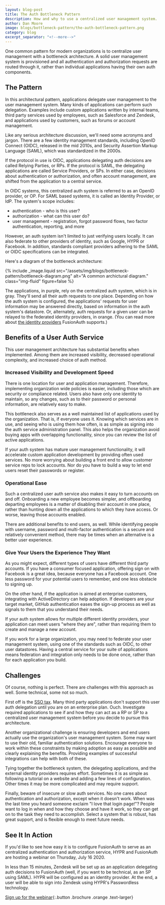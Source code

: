 ```yaml
---
layout: blog-post
title: The Auth Bottleneck Pattern 
description: How and why to use a centralized user management system.
author: Dan Moore
image: blogs/bottleneck-pattern/the-auth-bottleneck-pattern.png
category: blog
excerpt_separator: "<!--more-->"
---
```


One common pattern for modern organizations is to centralize user management with a bottleneck architecture. A solid user management system is provisioned and all authentication and authorization requests are routed through it, rather than individual applications having their own auth components. 

<!--more-->

## The Pattern

In this architectural pattern, applications delegate user management to the user management system. Many kinds of applications can perform such delegation. Examples include custom applications written by internal teams, third party services used by employees, such as Salesforce and Zendesk, and applications used by customers, such as forums or account management. 

Like any serious architecture discussion, we'll need some acronyms and jargon. There are a few identity management standards, including OpenID Connect (OIDC), released in the mid 2010s, and Security Assertion Markup Language (SAML), which was standardized in the 2000s.

If the protocol in use is OIDC, applications delegating auth decisions are called Relying Parties, or RPs. If the protocol is SAML, the delegating applications are called Service Providers, or SPs. In either case, decisions about authentication or authorization, and often account management, are shifted from the application to a central service.

In OIDC systems, this centralized auth system is referred to as an OpenID provider, or OP. For SAML based systems, it is called an Identity Provider, or IdP. The system's scope includes:

* authentication - who is this user? 
* authorization - what can this user do?
* user management - registration, forgot password flows, two factor authentication, reporting, and more

However, an auth system isn't limited to just verifying users locally. It can also federate to other providers of identity, such as Google, HYPR or Facebook. In addition, standards compliant providers adhering to the SAML or OIDC specifications can be integrated.

Here's a diagram of the bottleneck architecture:

{% include _image.liquid src="/assets/img/blogs/bottleneck-pattern/bottleneck-diagram.png" alt="A common archictural diagram." class="img-fluid" figure=false %}

The applications, in purple, rely on the centralized auth system, which is in gray. They'll send all their auth requests to one place. Depending on how the auth system is configured, the applications' requests for user information may be answered directly, based on information in the auth system's datastore. Or, alternately, auth requests for a given user can be relayed to the federated identity providers, in orange. (You can read more about [the identity providers](/docs/v1/tech/identity-providers/) FusionAuth supports.)

## Benefits of a User Auth Service

This user management architecture has substantial benefits when implemented. Among them are increased visibility, decreased operational complexity, and increased choice of auth method.

### Increased Visibility and Development Speed

There is one location for user and application management. Therefore, implementing organization wide policies is easier, including those which are security or compliance related. Users also have only one identity to maintain, so any changes, such as to their password or personal information, are relatively easy to make.

This bottleneck also serves as a well maintained list of applications used by the organization. That is, if everyone uses it. Knowing which services are in use, and seeing who is using them how often, is as simple as signing into the auth service administration panel. This also helps the organization avoid buying apps with overlapping functionality, since you can review the list of active applications. 

If your auth system has mature user management functionality, it will accelerate custom application development by providing often used services. No more worrying about building a front end to allow customer service reps to lock accounts. Nor do you have to build a way to let end users reset their passwords or register.

### Operational Ease

Such a centralized user auth service also makes it easy to turn accounts on and off. Onboarding a new employee becomes simpler, and offboarding departing employees is a matter of disabling their account in one place, rather than hunting down all the applications to which they have access. Or worse, leaving those accounts enabled.

There are additional benefits to end users, as well. While identifying people with username, password and multi-factor authentication is a secure and relatively convenient method, there may be times when an alternative is a better user experience.  


### Give Your Users the Experience They Want

As you might expect, different types of users have different third party accounts. If you have a consumer focused application, offering sign on with Facebook is a great idea, because everyone has a Facebook account. One less password for your potential users to remember, and one less obstacle to signing up. 

On the other hand, if the application is aimed at enterprise customers, integrating with ActiveDirectory can help adoption. If developers are your target market, GitHub authentication eases the sign-up process as well as signals to them that you understand their needs.

If your auth system allows for multiple different identity providers, your application can meet users "where they are", rather than requiring them to create and manage a new account. 

If you work for a large organization, you may need to federate your user management system, using one of the standards such as OIDC, to other user datastores. Having a central service for your suite of applications means federation and integration only needs to be done once, rather than for each application you build.

## Challenges

Of course, nothing is perfect. There are challenges with this approach as well. Some technical, some not so much. 

First off is the [SSO tax](https://sso.tax/). Many third party applications don't support this user auth delegation until you are on an enterprise plan. Ouch. Investigate required applications to see if and how they can act as a RP or SP to a centralized user management system before you decide to pursue this architecture. 

Another organizational challenge is ensuring developers and end users actually use the organization's user management system. Some may want to use their old, familiar authentication solutions. Encourage everyone to work within these constraints by making adoption as easy as possible and clearly explaining the benefits. Providing examples of successful integrations can help with both of these.

Tying together the bottleneck system, the delegating applications, and the external identity providers requires effort. Sometimes it is as simple as following a tutorial on a website and adding a few lines of configuration. Other times it may be more complicated and may require support.

Finally, beware of insecure or slow auth services. No one cares about authentication and authorization, except when it doesn't work. When was the last time you heard someone exclaim "I love that login page!"? People want to log in when and how they choose and have it work, so they can get on to the task they need to accomplish. Select a system that is robust, has great support, and is flexible enough to meet future needs.

## See It In Action

If you'd like to see how easy it is to configure FusionAuth to serve as an centralized authentication and authorization service, HYPR and FusionAuth are hosting a webinar on Thursday, July 16 2020. 

In less than 15 minutes, Zendesk will be set up as an application delegating auth decisions to FusionAuth (well, if you want to be technical, as an SP using SAML). HYPR will be configured as an identity provider. At the end, a user will be able to sign into Zendesk using HYPR's Passwordless technology. 

[Sign up for the webinar](https://get.hypr.com/fusionauth-webcast){:.button .brochure .orange .text-larger}

